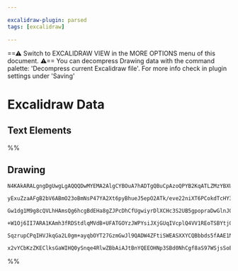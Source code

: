 ```yaml
---

excalidraw-plugin: parsed
tags: [excalidraw]

---
```

==⚠  Switch to EXCALIDRAW VIEW in the MORE OPTIONS menu of this document. ⚠== You can decompress Drawing data with the command palette: 'Decompress current Excalidraw file'. For more info check in plugin settings under 'Saving'


# Excalidraw Data
## Text Elements
%%
## Drawing
```compressed-json
N4KAkARALgngDgUwgLgAQQQDwMYEMA2AlgCYBOuA7hADTgQBuCpAzoQPYB2KqATLZMzYBXUtiRoIACyhQ4zZAHoFAc0JRJQgEYA6bGwC2CgF7N6hbEcK4OCtptbErHALRY8RMpWdx8Q1TdIEfARcZgRmBShcZQUebQBWbR4aOiCEfQQOKGZuAG1wMFAwYogSbggKACs2AEUAEQBlAEkALQBGNrqAaRgADgBVAFkAOX0ofRz+EthEcsDsKI5lYJTi

yExuZzaAFgB2bV6ABmO23oBmNsP47YA2Xt6pyBhueJ5epO2ATk/eve22niXT6PCokdTcHY3bTbY6HHjbf4wm48eIgyQIQjKaTcX4HWGHM5XNq7eK7XptEHWZbiVCHEHMKCkNgAawQAGE2Pg2KRygBiNoIAUC1YlTS4bDM5RMoQcYgcrk8iSM6zMOC4QJZEWQABmhHw+AasBWEkEHi1EAZTNZAHUwZJuHwCgJGSyEIaYMb0KayiDpViOOEcmgKU6I

Gw1dg1M9g8cQVLhHAmsQg6hcgBdEHa8gZJPcDhCfUgwiyrDlXCHc3S2UB5gpopraDwGlnJ0AX3pCAQxG4Z0+SMBu0dDcYLHYXGD2xBI9YnGGnDEEJ4BJur16byLzDqaSgXe42oIYRBmmEsoAosEMlkU/nC6GhHBiLgd93g4PPnden3DgibiCiBxmTzAt8D/NgJV3NB93wMIClbcAMzoXA4DgQ0nxpetoHRDJyiILEoBFBhCAQCgACFxUlKs5U5bk

+W1Oj6II7ARA1KAmh3fRDStdlqMVdB+UFATGOYzJWPYsiJXjGUqIVcplQ4VV1REoTSBYtj0gAMT1A0jRpC1OR9AoICYlSRLUjiXRtO0HSmIzhKyMzONdd1PT0s0bOM1T2IAJWEf1Awhdy7NE9IAHkIyjCFY0MjzTPY9TOCgdTcH0PVo1QVFoqCsz4qyBpCCMGkl0Ckz7PYgAVLAoAAQVw8d0GCbV8OKzz0lQ0hqpUtgKHRXAX1QG8QMykrgv0U9Z

SqzrupCPqIHVJkqGa2L0gm+ayqbOYT27GzmGwJl9QADW4ZFtiSWEASXXYCQBbbds5fAAE1Nh/BIvh+XZdk+Hh316EkbKMNgDG4etIHoAghBpNpYMW0r0h8qSaxTCBKIIqUSDygqHTpQzUeIQ0EDgF4bJxwY2GIBAxtwTRgj6qDD2x0gSHlGi0GBiASM5GbSGUMUAAoB2oXhiQF/naQSABKc0vIQZQC3VOZudwPnCWF5XeFVw5xYgKGhpYxzWTCqA

x2vYCbKzZKEClksGaWIHQ0ySnqe4RlwZBbAiAJtBnYQEEOHNp3SBd0NhCgf8aS97WSjsSoEAWZgGl9uASbJimqYg1Bae9wzxUNxgyoB/BbYbGZdLCYIFjHc0mIZAw1tmNABtA8CaYPTOG3wUJqvL3P86A/VYPAds6F1YI6zg1sgA
```
%%